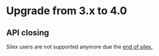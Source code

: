 # Upgrade from 3.x to 4.0

## API closing

Silex users are not supported anymore due the [end of silex.](http://symfony.com/blog/the-end-of-silex)
